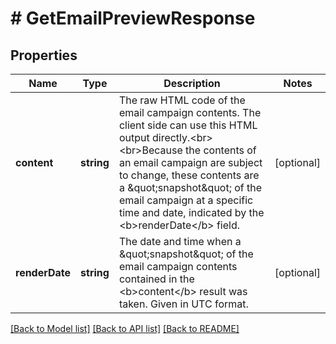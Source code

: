# # GetEmailPreviewResponse

## Properties

Name | Type | Description | Notes
------------ | ------------- | ------------- | -------------
**content** | **string** | The raw HTML code of the email campaign contents. The client side can use this HTML output directly.&lt;br&gt;&lt;br&gt;Because the contents of an email campaign are subject to change, these contents are a \&quot;snapshot\&quot; of the email campaign at a specific time and date, indicated by the &lt;b&gt;renderDate&lt;/b&gt; field. | [optional]
**renderDate** | **string** | The date and time when a \&quot;snapshot\&quot; of the email campaign contents contained in the &lt;b&gt;content&lt;/b&gt; result was taken. Given in UTC format. | [optional]

[[Back to Model list]](../../README.md#models) [[Back to API list]](../../README.md#endpoints) [[Back to README]](../../README.md)
